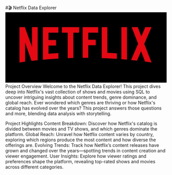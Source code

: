 #🎬 Netflix Data Explorer
![Netflix Logo](https://github.com/rishinawani/netflix_sql_project/blob/main/nt.PNG)
Project Overview
Welcome to the Netflix Data Explorer! This project dives deep into Netflix's vast collection of shows and movies using SQL to uncover intriguing insights about content trends, genre dominance, and global reach. Ever wondered which genres are thriving or how Netflix's catalog has evolved over the years? This project answers those questions and more, blending data analysis with storytelling.

Project Highlights
Content Breakdown: Discover how Netflix's catalog is divided between movies and TV shows, and which genres dominate the platform.
Global Reach: Unravel how Netflix content varies by country, exploring which regions produce the most content and how diverse the offerings are.
Evolving Trends: Track how Netflix’s content releases have grown and changed over the years—spotting trends in content creation and viewer engagement.
User Insights: Explore how viewer ratings and preferences shape the platform, revealing top-rated shows and movies across different categories.
